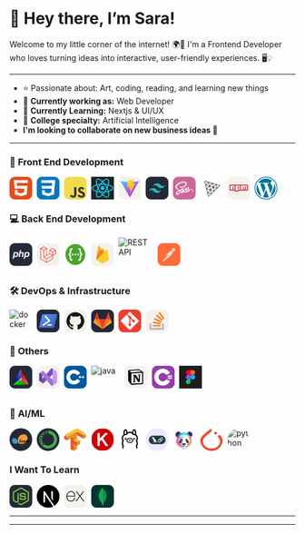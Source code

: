 # 🌸 Hey there, I’m Sara!

Welcome to my little corner of the internet! 🌍💜
I'm a Frontend Developer who loves turning ideas into interactive, user-friendly experiences. 🖥️💡

---

- ⭐ Passionate about: Art, coding, reading, and learning new things
- 🚀 **Currently working as:** Web Developer
- 🦄 **Currently Learning:** Nextjs & UI/UX
- 🤖 **College specialty:** Artificial Intelligence
- **I'm looking to collaborate on new business ideas 🦋**

---

### 🎨 **Front End Development**

<div align="left" style="display: flex; flex-wrap: wrap; gap: 8px;">
  <img src="./icons/HTML.svg" alt="HTML" width="40" height="40" />
  <img src="./icons/CSS.svg" alt="CSS" width="40" height="40" />
  <img src="./icons/JavaScript.svg" alt="JavaScript" width="40" height="40" />
  <img src="./icons/react.png" alt="react" width="40" height="40" />
  <img src="./icons/Vite-Light.svg" alt="vite" width="40" height="40" />
  <img src="./icons/TailwindCSS-Dark.svg" alt="tailwind" width="40" height="40" />
  <img src="./icons/Sass.svg" alt="sass" width="40" height="40" />
  <img src="./icons/ThreeJS-Light.svg" alt="threejs" width="40" height="40" />
  <img src="./icons/Npm-Light.svg" alt="npm" width="40" height="40" />
  <img src="./icons/wordoress.png" alt="wordpress" width="40" height="40" />
</div>

### 💻 **Back End Development**

<div align="left" style="display: flex; flex-wrap: nowrap; gap: 8px; align-items: center;">
  <img src="./icons/PHP-Dark.svg" alt="PHP" width="40" height="40" />
  <img src="./icons/Laravel-Light.svg" alt="Laravel" width="40" height="40" />
  <img src="./icons/swagger.png" alt="Laravel" width="40" height="40" />
  <img src="./icons/Firebase-Light.svg" alt="Firebase" width="40" height="40" />
  <img src="https://techstack-generator.vercel.app/restapi-icon.svg" alt="REST API" width="61" height="61" />
  <img src="./icons/Postman.svg" alt="postman" width="40" height="40" />
</div>

### 🛠️ **DevOps & Infrastructure**

<div align="left" style="display: flex; flex-wrap: wrap; gap: 8px;">
  <img src="https://techstack-generator.vercel.app/docker-icon.svg" alt="docker" width="40" height="40" />
  <img src="./icons/Powershell-Dark.svg" alt="Powershell" width="40" height="40" />
  <img src="./icons/Github-Light.svg" alt="Github" width="40" height="40" />
  <img src="./icons/GitLab-Dark.svg" alt="GitLab" width="40" height="40" />
  <img src="./icons/Git.svg" alt="Git" width="40" height="40" />
  <img src="./icons/StackOverflow-Light.svg" alt="StackOverflow-Light" width="40" height="40" />
</div>

### 🔧 **Others**

<div align="left" style="display: flex; flex-wrap: wrap; gap: 8px;">
  <img src="./icons/CMake-Dark.svg" alt="CMake" width="40" height="40" />
  <img src="./icons/VisualStudio-Light.svg" alt="VisualStudio" width="40" height="40" />
  <img src="./icons/CPP.svg" alt="C++" width="40" height="40" />
  <img src="https://techstack-generator.vercel.app/java-icon.svg" alt="java" width="51" height="51" />
  <img src="./icons/Notion-Light.svg" alt="Notion" width="40" height="40" />
  <img src="./icons/CS.svg" alt="cs" width="40" height="40" />
  <img src="./icons/figma.png" alt="figma" width="40" height="40" />
</div>

### 🤖 **AI/ML**

<div align="left" style="display: flex; flex-wrap: wrap; gap: 8px;">
  <img src="./icons/ScikitLearn-Dark.svg" alt="Scikit-Learn" width="40" height="40" style="border-radius: 50%;" />
  <img src="./icons/Anaconda-Dark.svg" alt="Anaconda" width="40" height="40" style="border-radius: 50%;" />
  <img src="./icons/tensorflow.png" alt="tensorflow" width="40" height="40" style="border-radius: 50%;" />
  <img src="./icons/keras.png" alt="keras" width="40" height="40" style="border-radius: 50%;" />
  <img src="./icons/ollama.png" alt="ollama" width="40" height="40" style="border-radius: 50%;" />
  <img src="./icons/langchain.jpeg" alt="langchain" width="40" height="40" style="border-radius: 50%;" />
  <img src="./icons/pandasai.png" alt="pandasai" width="40" height="40" style="border-radius: 50%;" />
  <img src="./icons/pytorch.png" alt="pytorch" width="40" height="40" style="border-radius: 20px;" />
  <img src="https://techstack-generator.vercel.app/python-icon.svg" alt="python" width="40" height="40" style="border-radius: 20px;" />
</div>

</div>

### **I Want To Learn**

<div align="left" style="display: flex; flex-wrap: wrap; gap: 8px;">
<img src="./icons/NodeJS-Dark.svg" alt="nodjs" width="40" height="40" />
<img src="./icons/nextjs.png" alt="nextjs" width="40" height="40" />
<img src="./icons/ExpressJS-Light.svg" alt="expressjs" width="40" height="40" />
<img src="./icons/MongoDB.svg" alt="mongodb" width="40" height="40" />
</div>

<div align="center" style="display: flex; flex-wrap: wrap; gap: 5px;">

</div>

---

---
